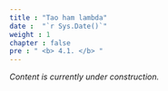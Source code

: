 ```yaml
---
title : "Tao ham lambda"
date :  "`r Sys.Date()`" 
weight : 1 
chapter : false
pre : " <b> 4.1. </b> "
---
```

<!-- Content under development. Check back later! -->

*Content is currently under construction.*